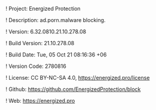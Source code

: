 ! Project: Energized Protection

! Description: ad.porn.malware blocking.

! Version: 6.32.0810.21.10.278.08

! Build Version: 21.10.278.08

! Build Date: Tue, 05 Oct 21 08:16:36 +06

! Version Code: 2780816

! License: CC BY-NC-SA 4.0, https://energized.pro/license

! Github: https://github.com/EnergizedProtection/block

! Web: https://energized.pro
